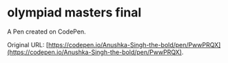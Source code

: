 # olympiad masters final 

A Pen created on CodePen.

Original URL: [https://codepen.io/Anushka-Singh-the-bold/pen/PwwPRQX](https://codepen.io/Anushka-Singh-the-bold/pen/PwwPRQX).

